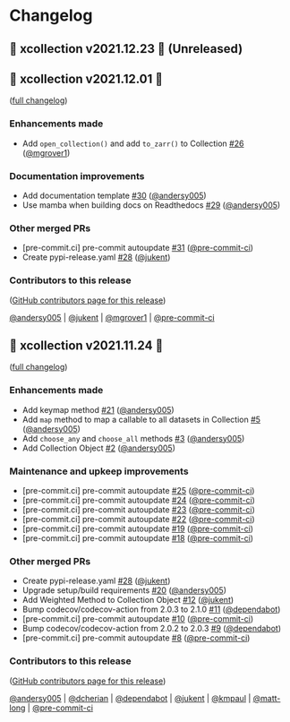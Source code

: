 # Changelog

## 🚀 xcollection v2021.12.23 🚀 (Unreleased)

## 🚀 xcollection v2021.12.01 🚀

([full changelog](https://github.com/NCAR/xcollection/compare/v2021.11.24...v2021.12.01))

### Enhancements made

- Add `open_collection()` and add `to_zarr()` to Collection [#26](https://github.com/NCAR/xcollection/pull/26) ([@mgrover1](https://github.com/mgrover1))

### Documentation improvements

- Add documentation template [#30](https://github.com/NCAR/xcollection/pull/30) ([@andersy005](https://github.com/andersy005))
- Use mamba when building docs on Readthedocs [#29](https://github.com/NCAR/xcollection/pull/29) ([@andersy005](https://github.com/andersy005))

### Other merged PRs

- [pre-commit.ci] pre-commit autoupdate [#31](https://github.com/NCAR/xcollection/pull/31) ([@pre-commit-ci](https://github.com/pre-commit-ci))
- Create pypi-release.yaml [#28](https://github.com/NCAR/xcollection/pull/28) ([@jukent](https://github.com/jukent))

### Contributors to this release

([GitHub contributors page for this release](https://github.com/NCAR/xcollection/graphs/contributors?from=2021-11-24&to=2021-11-29&type=c))

[@andersy005](https://github.com/search?q=repo%3ANCAR%2Fxcollection+involves%3Aandersy005+updated%3A2021-11-24..2021-11-29&type=Issues) | [@jukent](https://github.com/search?q=repo%3ANCAR%2Fxcollection+involves%3Ajukent+updated%3A2021-11-24..2021-11-29&type=Issues) | [@mgrover1](https://github.com/search?q=repo%3ANCAR%2Fxcollection+involves%3Amgrover1+updated%3A2021-11-24..2021-11-29&type=Issues) | [@pre-commit-ci](https://github.com/search?q=repo%3ANCAR%2Fxcollection+involves%3Apre-commit-ci+updated%3A2021-11-24..2021-11-29&type=Issues)

## 🚀 xcollection v2021.11.24 🚀

([full changelog](https://github.com/NCAR/xcollection/compare/973126a20e011f3030ceffab0d6c2c2ba8431365...v2021.11.24))

### Enhancements made

- Add keymap method [#21](https://github.com/NCAR/xcollection/pull/21) ([@andersy005](https://github.com/andersy005))
- Add `map` method to map a callable to all datasets in Collection [#5](https://github.com/NCAR/xcollection/pull/5) ([@andersy005](https://github.com/andersy005))
- Add `choose_any` and `choose_all` methods [#3](https://github.com/NCAR/xcollection/pull/3) ([@andersy005](https://github.com/andersy005))
- Add Collection Object [#2](https://github.com/NCAR/xcollection/pull/2) ([@andersy005](https://github.com/andersy005))

### Maintenance and upkeep improvements

- [pre-commit.ci] pre-commit autoupdate [#25](https://github.com/NCAR/xcollection/pull/25) ([@pre-commit-ci](https://github.com/pre-commit-ci))
- [pre-commit.ci] pre-commit autoupdate [#24](https://github.com/NCAR/xcollection/pull/24) ([@pre-commit-ci](https://github.com/pre-commit-ci))
- [pre-commit.ci] pre-commit autoupdate [#23](https://github.com/NCAR/xcollection/pull/23) ([@pre-commit-ci](https://github.com/pre-commit-ci))
- [pre-commit.ci] pre-commit autoupdate [#22](https://github.com/NCAR/xcollection/pull/22) ([@pre-commit-ci](https://github.com/pre-commit-ci))
- [pre-commit.ci] pre-commit autoupdate [#19](https://github.com/NCAR/xcollection/pull/19) ([@pre-commit-ci](https://github.com/pre-commit-ci))
- [pre-commit.ci] pre-commit autoupdate [#18](https://github.com/NCAR/xcollection/pull/18) ([@pre-commit-ci](https://github.com/pre-commit-ci))

### Other merged PRs

- Create pypi-release.yaml [#28](https://github.com/NCAR/xcollection/pull/28) ([@jukent](https://github.com/jukent))
- Upgrade setup/build requirements [#20](https://github.com/NCAR/xcollection/pull/20) ([@andersy005](https://github.com/andersy005))
- Add Weighted Method to Collection Object [#12](https://github.com/NCAR/xcollection/pull/12) ([@jukent](https://github.com/jukent))
- Bump codecov/codecov-action from 2.0.3 to 2.1.0 [#11](https://github.com/NCAR/xcollection/pull/11) ([@dependabot](https://github.com/dependabot))
- [pre-commit.ci] pre-commit autoupdate [#10](https://github.com/NCAR/xcollection/pull/10) ([@pre-commit-ci](https://github.com/pre-commit-ci))
- Bump codecov/codecov-action from 2.0.2 to 2.0.3 [#9](https://github.com/NCAR/xcollection/pull/9) ([@dependabot](https://github.com/dependabot))
- [pre-commit.ci] pre-commit autoupdate [#8](https://github.com/NCAR/xcollection/pull/8) ([@pre-commit-ci](https://github.com/pre-commit-ci))

### Contributors to this release

([GitHub contributors page for this release](https://github.com/NCAR/xcollection/graphs/contributors?from=2021-08-01&to=2021-11-24&type=c))

[@andersy005](https://github.com/search?q=repo%3ANCAR%2Fxcollection+involves%3Aandersy005+updated%3A2021-08-01..2021-11-24&type=Issues) | [@dcherian](https://github.com/search?q=repo%3ANCAR%2Fxcollection+involves%3Adcherian+updated%3A2021-08-01..2021-11-24&type=Issues) | [@dependabot](https://github.com/search?q=repo%3ANCAR%2Fxcollection+involves%3Adependabot+updated%3A2021-08-01..2021-11-24&type=Issues) | [@jukent](https://github.com/search?q=repo%3ANCAR%2Fxcollection+involves%3Ajukent+updated%3A2021-08-01..2021-11-24&type=Issues) | [@kmpaul](https://github.com/search?q=repo%3ANCAR%2Fxcollection+involves%3Akmpaul+updated%3A2021-08-01..2021-11-24&type=Issues) | [@matt-long](https://github.com/search?q=repo%3ANCAR%2Fxcollection+involves%3Amatt-long+updated%3A2021-08-01..2021-11-24&type=Issues) | [@pre-commit-ci](https://github.com/search?q=repo%3ANCAR%2Fxcollection+involves%3Apre-commit-ci+updated%3A2021-08-01..2021-11-24&type=Issues)
